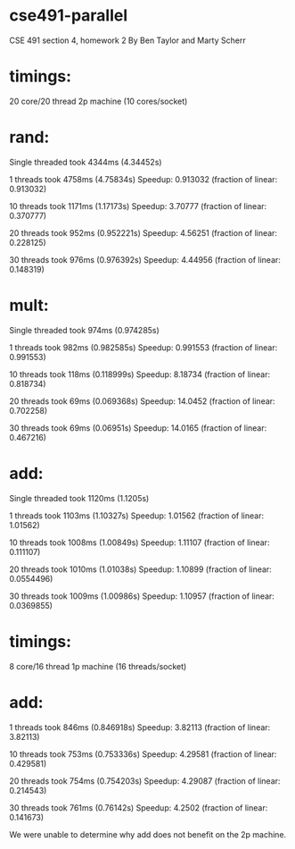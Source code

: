 cse491-parallel
===============
CSE 491 section 4, homework 2
By Ben Taylor and Marty Scherr

timings:
========
20 core/20 thread 2p machine (10 cores/socket)


rand:
=====
Single threaded took 4344ms (4.34452s)

1 threads took 4758ms (4.75834s)
Speedup: 0.913032    (fraction of linear: 0.913032)

10 threads took 1171ms (1.17173s)
Speedup: 3.70777    (fraction of linear: 0.370777)

20 threads took 952ms (0.952221s)
Speedup: 4.56251    (fraction of linear: 0.228125)

30 threads took 976ms (0.976392s)
Speedup: 4.44956    (fraction of linear: 0.148319)


mult:
=====
Single threaded took 974ms (0.974285s)

1 threads took 982ms (0.982585s)
Speedup: 0.991553    (fraction of linear: 0.991553)

10 threads took 118ms (0.118999s)
Speedup: 8.18734    (fraction of linear: 0.818734)

20 threads took 69ms (0.069368s)
Speedup: 14.0452    (fraction of linear: 0.702258)

30 threads took 69ms (0.06951s)
Speedup: 14.0165    (fraction of linear: 0.467216)


add:
====
Single threaded took 1120ms (1.1205s)

1 threads took 1103ms (1.10327s)
Speedup: 1.01562    (fraction of linear: 1.01562)

10 threads took 1008ms (1.00849s)
Speedup: 1.11107    (fraction of linear: 0.111107)

20 threads took 1010ms (1.01038s)
Speedup: 1.10899    (fraction of linear: 0.0554496)

30 threads took 1009ms (1.00986s)
Speedup: 1.10957    (fraction of linear: 0.0369855)

timings:
========
8 core/16 thread 1p machine (16 threads/socket)

add:
====
1 threads took 846ms (0.846918s)
Speedup: 3.82113    (fraction of linear: 3.82113)

10 threads took 753ms (0.753336s)
Speedup: 4.29581    (fraction of linear: 0.429581)

20 threads took 754ms (0.754203s)
Speedup: 4.29087    (fraction of linear: 0.214543)

30 threads took 761ms (0.76142s)
Speedup: 4.2502    (fraction of linear: 0.141673)

We were unable to determine why add does not benefit on the 2p machine.
